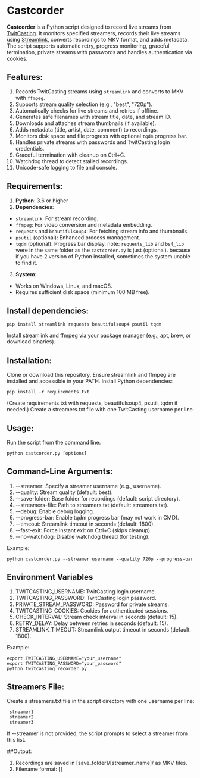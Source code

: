 # Castcorder

**Castcorder** is a Python script designed to record live streams from [TwitCasting](https://twitcasting.tv/). It monitors specified streamers, records their live streams using [Streamlink](https://streamlink.github.io/), converts recordings to MKV format, and adds metadata. The script supports automatic retry, progress monitoring, graceful termination, private streams with passwords and handles authentication via cookies.

## Features:
1. Records TwitCasting streams using `streamlink` and converts to MKV with `ffmpeg`.
2. Supports stream quality selection (e.g., "best", "720p").
3. Automatically checks for live streams and retries if offline.
4. Generates safe filenames with stream title, date, and stream ID.
5. Downloads and attaches stream thumbnails (if available).
6. Adds metadata (title, artist, date, comment) to recordings.
7. Monitors disk space and file progress with optional `tqdm` progress bar.
8. Handles private streams with passwords and TwitCasting login credentials.
9. Graceful termination with cleanup on Ctrl+C.
10. Watchdog thread to detect stalled recordings.
11. Unicode-safe logging to file and console.

## Requirements:
1. **Python**: 3.6 or higher
2. **Dependencies**:
  - `streamlink`: For stream recording.
  - `ffmpeg`: For video conversion and metadata embedding.
  - `requests` and `beautifulsoup4`: For fetching stream info and thumbnails.
  - `psutil` (optional): Enhanced process management.
  - `tqdm` (optional): Progress bar display.
  note:
`requests_lib` and `bs4_lib` were in the same folder as the `castcorder.py` is just (optional).
 because if you have 2 version of Python installed, sometimes the system unable to find it.
3. **System**:
  - Works on Windows, Linux, and macOS.
  - Requires sufficient disk space (minimum 100 MB free).

## Install dependencies:
    pip install streamlink requests beautifulsoup4 psutil tqdm
Install streamlink and ffmpeg via your package manager (e.g., apt, brew, or download binaries).

## Installation:
Clone or download this repository.
Ensure streamlink and ffmpeg are installed and accessible in your PATH.
Install Python dependencies:

    pip install -r requirements.txt

(Create requirements.txt with requests, beautifulsoup4, psutil, tqdm if needed.)
Create a streamers.txt file with one TwitCasting username per line.

## Usage:
Run the script from the command line:

    python castcorder.py [options]

## Command-Line Arguments:
1. --streamer: Specify a streamer username (e.g., username).
2. --quality: Stream quality (default: best).
3. --save-folder: Base folder for recordings (default: script directory).
4. --streamers-file: Path to streamers.txt (default: streamers.txt).
5. --debug: Enable debug logging.
6. --progress-bar: Enable tqdm progress bar (may not work in CMD).
7. --timeout: Streamlink timeout in seconds (default: 1800).
8. --fast-exit: Force instant exit on Ctrl+C (skips cleanup).
9. --no-watchdog: Disable watchdog thread (for testing).

Example:

    python castcorder.py --streamer username --quality 720p --progress-bar

## Environment Variables
1. TWITCASTING_USERNAME: TwitCasting login username.
2. TWITCASTING_PASSWORD: TwitCasting login password.
3. PRIVATE_STREAM_PASSWORD: Password for private streams.
4. TWITCASTING_COOKIES: Cookies for authenticated sessions.
5. CHECK_INTERVAL: Stream check interval in seconds (default: 15).
6. RETRY_DELAY: Delay between retries in seconds (default: 15).
7. STREAMLINK_TIMEOUT: Streamlink output timeout in seconds (default: 1800).

Example:

    export TWITCASTING_USERNAME="your_username"
    export TWITCASTING_PASSWORD="your_password"
    python twitcasting_recorder.py

## Streamers File:
Create a streamers.txt file in the script directory with one username per line:
    
     streamer1
     streamer2
     streamer3

If --streamer is not provided, the script prompts to select a streamer from this list.

##Output:
1. Recordings are saved in [save_folder]/[streamer_name]/ as MKV files.
2. Filename format: [<date>] <title> [<username>][<stream_id>].mkv
3. Log file: [save_folder]/[streamer_name]/[streamer_name]_twitcasting_recorder.log
4. Temporary files (e.g., MP4, thumbnails) are cleaned up after conversion.

## Notes:
1. Ensure streamers.txt exists and is not empty.
2. The script checks for streamlink and ffmpeg at startup and exits if missing.
3. Progress bars may not display correctly in Windows CMD; use PowerShell or --progress-bar.
4. Use --debug for detailed logs to troubleshoot issues.
5. The watchdog thread terminates the script if no progress is detected for 1 hour (configurable).
6. Avoid naming files requests.py or bs4.py in the script directory to prevent module shadowing.

## Limitations:
1. Requires internet access to fetch stream info and thumbnails.
2. Private streams require valid credentials or cookies.
3. Progress bar requires tqdm and a compatible terminal.
4. Login may fail if CAPTCHA is required.

## Troubleshooting:
1. "Streamlink not installed": Install streamlink and ensure it's in PATH.
2. "FFmpeg not installed": Install ffmpeg and ensure it's in PATH.
3. "Stream offline": The stream is not live; the script will retry.
4. "Insufficient disk space": Free up space in the save folder.
5. "Login failed": Check TWITCASTING_USERNAME and TWITCASTING_PASSWORD.
6. Progress bar issues: Disable with --progress-bar or use a different terminal.

## License:
This project is licensed under the MIT License. See LICENSE for details.

## Contributing:
Contributions are welcome! Submit issues or pull requests on GitHub.

## Acknowledgments:
Built with streamlink, ffmpeg, requests, beautifulsoup4, psutil, and tqdm.
Inspired by the need to archive TwitCasting streams reliably.
